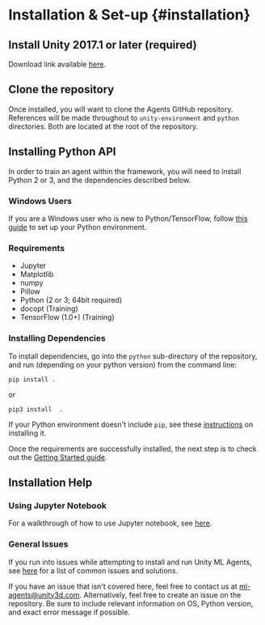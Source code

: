 # Installation & Set-up                                                                   {#installation}

## Install **Unity 2017.1** or later (required)

Download link available [here](https://store.unity.com/download?ref=update).

## Clone the repository
Once installed, you will want to clone the Agents GitHub repository. References will be made 
throughout to `unity-environment` and `python` directories. Both are located at the root of the repository. 

## Installing Python API
In order to train an agent within the framework, you will need to install Python 2 or 3, and the dependencies described below.

### Windows Users

If you are a Windows user who is new to Python/TensorFlow, follow [this guide](https://unity3d.college/2017/10/25/machine-learning-in-unity3d-setting-up-the-environment-tensorflow-for-agentml-on-windows-10/) to set up your Python environment.

### Requirements
* Jupyter
* Matplotlib
* numpy
* Pillow
* Python (2 or 3; 64bit required)
* docopt (Training)
* TensorFlow (1.0+) (Training)

### Installing Dependencies
To install dependencies, go into the `python` sub-directory of the repository, and run (depending on your python version) from the command line:

`pip install .`

or 

`pip3 install  .`

If your Python environment doesn't include `pip`, see these [instructions](https://packaging.python.org/guides/installing-using-linux-tools/#installing-pip-setuptools-wheel-with-linux-package-managers) on installing it.

Once the requirements are successfully installed, the next step is to check out the [Getting Started guide](Getting-Started-with-Balance-Ball.md).

## Installation Help

### Using Jupyter Notebook

For a walkthrough of how to use Jupyter notebook, see [here](http://jupyter-notebook-beginner-guide.readthedocs.io/en/latest/execute.html).

### General Issues

If you run into issues while attempting to install and run Unity ML Agents, see [here](https://github.com/Unity-Technologies/ml-agents/blob/master/docs/Limitations-&-Common-Issues.md) for a list of common issues and solutions.

If you have an issue that isn't covered here, feel free to contact us at ml-agents@unity3d.com. Alternatively, feel free to create an issue on the repository.
Be sure to include relevant information on OS, Python version, and exact error message if possible.
